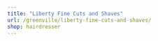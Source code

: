 ```yaml
---
title: "Liberty Fine Cuts and Shaves"
url: /greenville/liberty-fine-cuts-and-shaves/
shop: hairdresser
---
```

